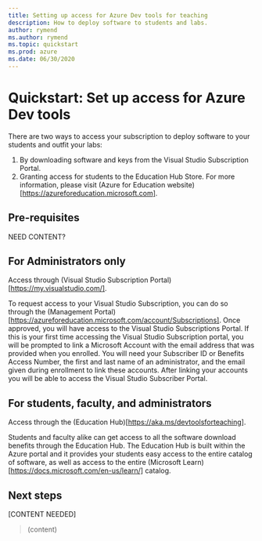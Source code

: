 ```yaml
---
title: Setting up access for Azure Dev tools for teaching
description: How to deploy software to students and labs.
author: rymend
ms.author: rymend
ms.topic: quickstart
ms.prod: azure
ms.date: 06/30/2020
---
```


# Quickstart: Set up access for Azure Dev tools

There are two ways to access your subscription to deploy software to your students and outfit your labs:
1. By downloading software and keys from the Visual Studio Subscription Portal.
1. Granting access for students to the Education Hub Store.
For more information, please visit (Azure for Education website)[https://azureforeducation.microsoft.com].

## Pre-requisites
NEED CONTENT?

## For Administrators only
Access through (Visual Studio Subscription Portal)[https://my.visualstudio.com/].

To request access to your Visual Studio Subscription, you can do so through the (Management
Portal)[https://azureforeducation.microsoft.com/account/Subscriptions]. Once approved, you will have access to the Visual Studio Subscriptions Portal. If this is your first time accessing the Visual Studio Subscription portal, you will be prompted to link a
Microsoft Account with the email address that was provided when you enrolled. You will need your Subscriber ID or Benefits Access Number, the first and last name of an administrator, and the email given during enrollment to link these accounts. After linking your accounts you will be able to access the Visual Studio Subscriber Portal.

## For students, faculty, and administrators
Access through the (Education Hub)[https://aka.ms/devtoolsforteaching].

Students and faculty alike can get access to all the software download benefits through the Education Hub. The Education Hub is built within the Azure portal and it provides your students easy access to the entire catalog of software, as well as access to the entire (Microsoft Learn)[https://docs.microsoft.com/en-us/learn/] catalog.

## Next steps

[CONTENT NEEDED]
> (content)
